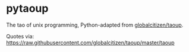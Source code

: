 # pytaoup

The tao of unix programming, Python-adapted from [globalcitizen/taoup](https://github.com/globalcitizen/taoup).

Quotes via:
https://raw.githubusercontent.com/globalcitizen/taoup/master/taoup

